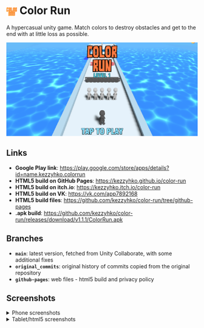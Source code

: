 # <img src="store-page/main/logo.png" style="height: 1em; vertical-align: middle;" alt="logo"> Color Run
A hypercasual unity game. Match colors to destroy obstacles and get to the end with at little loss as possible.


![poster](store-page/main/poster.png)


## Links

* **Google Play link**: https://play.google.com/store/apps/details?id=name.kezzyhko.colorrun
* **HTML5 build on GitHub Pages**: https://kezzyhko.github.io/color-run
* **HTML5 build on itch.io**: https://kezzyhko.itch.io/color-run
* **HTML5 build on VK**: https://vk.com/app7892168
* **HTML5 build files**: https://github.com/kezzyhko/color-run/tree/github-pages
* **.apk build**: https://github.com/kezzyhko/color-run/releases/download/v1.1.1/ColorRun.apk


## Branches

* **`main`**: latest version, fetched from Unity Collaborate, with some additional fixes
* **`original_commits`**: original history of commits copied from the original repository
* **`github-pages`**: web files - html5 build and privacy policy


## Screenshots

<details>
  <summary>Phone screenshots</summary>
  <img src="store-page/phone_screenshots/screenshot0.png" width="150px">
  <img src="store-page/phone_screenshots/screenshot1.png" width="150px">
  <img src="store-page/phone_screenshots/screenshot2.png" width="150px">
  <img src="store-page/phone_screenshots/screenshot3.png" width="150px">
  <img src="store-page/phone_screenshots/screenshot4.png" width="150px">
</details>
<details>
  <summary>Tablet/html5 screenshots</summary>
  <img src="store-page/tablet_screenshots/screenshot0.png" width="240px">
  <img src="store-page/tablet_screenshots/screenshot1.png" width="240px">
  <img src="store-page/tablet_screenshots/screenshot2.png" width="240px">
  <img src="store-page/tablet_screenshots/screenshot3.png" width="240px">
  <img src="store-page/tablet_screenshots/screenshot4.png" width="240px">
  <img src="store-page/tablet_screenshots/screenshot5.png" width="240px">
  <img src="store-page/tablet_screenshots/screenshot6.png" width="240px">
</details>
